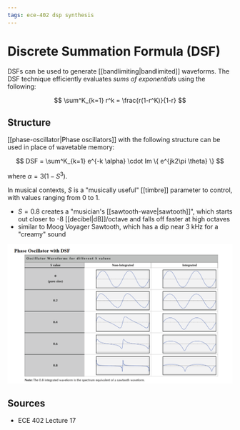 ```yaml
---
tags: ece-402 dsp synthesis
---
```


# Discrete Summation Formula (DSF)

DSFs can be used to generate [[bandlimiting|bandlimited]] waveforms. The DSF technique efficiently evaluates _sums of exponentials_ using the following:

$$
\sum^K_{k=1} r^k = \frac{r(1-r^K)}{1-r}
$$

## Structure

[[phase-oscillator|Phase oscillators]] with the following structure can be used in place of wavetable memory:

$$
DSF = \sum^K_{k=1} e^{-k \alpha} \cdot Im \{ e^{jk2\pi \theta} \}
$$

where $\alpha = 3(1-S^3)$.

In musical contexts, $S$ is a "musically useful" [[timbre]] parameter to control, with values ranging from 0 to 1.

- $S = 0.8$ creates a "musician's [[sawtooth-wave|sawtooth]]", which starts out closer to -8 [[decibel|dB]]/octave and falls off faster at high octaves
- similar to Moog Voyager Sawtooth, which has a dip near 3 kHz for a "creamy" sound

![Phase oscillators with different S values](../attachments/oscillator-waveforms-for-different-s-values.png)

## Sources

- ECE 402 Lecture 17
